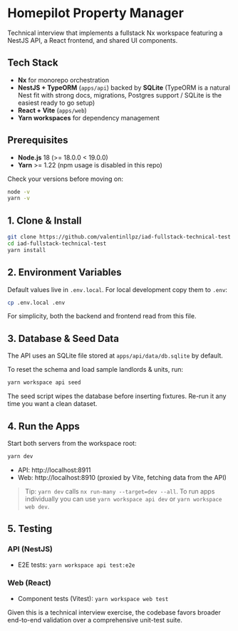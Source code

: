 # Homepilot Property Manager

Technical interview that implements a fullstack Nx workspace featuring a NestJS API, a React frontend, and shared UI components. 

## Tech Stack

- **Nx** for monorepo orchestration
- **NestJS + TypeORM** (`apps/api`) backed by **SQLite** (TypeORM is a natural Nest fit with strong docs, migrations, Postgres support / SQLite is the easiest ready to go setup)
- **React + Vite** (`apps/web`)
- **Yarn workspaces** for dependency management

## Prerequisites

- **Node.js** 18 (>= 18.0.0 < 19.0.0)
- **Yarn** >= 1.22 (npm usage is disabled in this repo)

Check your versions before moving on:

```bash
node -v
yarn -v
```

## 1. Clone & Install

```bash
git clone https://github.com/valentinllpz/iad-fullstack-technical-test
cd iad-fullstack-technical-test
yarn install
```

## 2. Environment Variables

Default values live in `.env.local`. For local development copy them to `.env`:

```bash
cp .env.local .env
```

For simplicity, both the backend and frontend read from this file.

## 3. Database & Seed Data

The API uses an SQLite file stored at `apps/api/data/db.sqlite` by default.

To reset the schema and load sample landlords & units, run:

```bash
yarn workspace api seed
```

The seed script wipes the database before inserting fixtures. Re-run it any time you want a clean dataset.

## 4. Run the Apps

Start both servers from the workspace root:

```bash
yarn dev
```

- API: http://localhost:8911
- Web: http://localhost:8910 (proxied by Vite, fetching data from the API)

> Tip: `yarn dev` calls `nx run-many --target=dev --all`. To run apps individually you can use `yarn workspace api dev` or `yarn workspace web dev`.

## 5. Testing

### API (NestJS)

- E2E tests: `yarn workspace api test:e2e`

### Web (React)

- Component tests (Vitest): `yarn workspace web test`

Given this is a technical interview exercise, the codebase favors broader end-to-end validation over a comprehensive unit-test suite.


